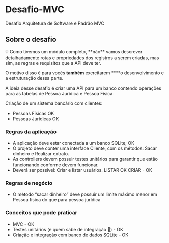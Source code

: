 # Desafio-MVC
Desafio Arquitetura de Software e Padrão MVC

## Sobre o desafio

<aside>
💡 Como tivemos um módulo completo, **não** vamos descrever detalhadamente rotas e propriedades dos registros a serem criadas, mas sim, as regras e requisitos que a API deve ter.

O motivo disso é para vocês **também** exercitarem ****o desenvolvimento e a estruturação dessa parte.

</aside>

A ideia desse desafio é criar uma API para um banco contendo operações para as tabelas de Pessoa Jurídica e Pessoa Física

Criação de um sistema bancário com clientes:

- Pessoas Físicas OK
- Pessoas Jurídicas OK

### Regras da aplicação

- A aplicação deve estar conectada a um banco SQLite; OK
- O projeto deve conter uma interface Cliente, com os métodos: Sacar dinheiro e Realizar extrato.
- As controllers devem possuir testes unitários para garantir que estão funcionando conforme devem funcionar.
- Deverá ser possível: Criar e listar usuários. LISTAR OK CRIAR - OK 

### Regras de negócio

- O método “sacar dinheiro” deve possuir um limite máximo menor em Pessoa física do que para pessoa jurídica

### Conceitos que pode praticar

- MVC - OK
- Testes unitários (e quem sabe de integração 👀) - OK
- Criação e integração com banco de dados SQLite - OK